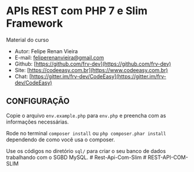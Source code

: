 # APIs REST com PHP 7 e Slim Framework

Material do curso

* Autor: Felipe Renan Vieira
* E-mail: feliperenanvieira@gmail.com
* Github: [https://github.com/frv-dev](https://github.com/frv-dev)
* Site: [https://codeeasy.com.br](https://www.codeeasy.com.br)
* Chat: [https://gitter.im/frv-dev/CodeEasy](https://gitter.im/frv-dev/CodeEasy)

## CONFIGURAÇÃO

Copie o arquivo `env.example.php` para `env.php` e preencha com as informações necessárias.

Rode no terminal `composer install` ou `php composer.phar install` dependendo de como você usa o composer.

Use os códigos no diretório `sql/` para criar o seu banco de dados trabalhando com o SGBD MySQL.
#   R e s t - A p i - C o m - S l i m  
 #   R E S T - A P I - C O M - S L I M  
 